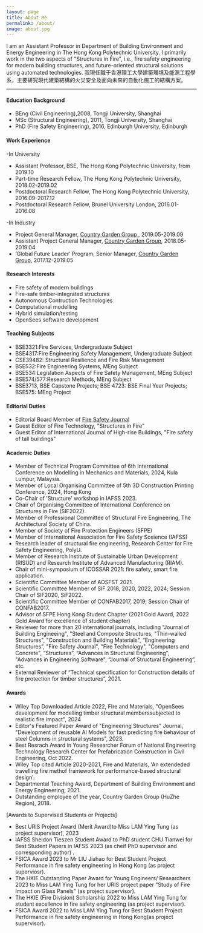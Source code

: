 ```yaml
---
layout: page
title: About Me
permalink: /about/
image: about.jpg
---
```


I am an Assistant Professor in Department of Building Environment and Energy Engineering in The Hong Kong Polytechnic University. I primarily work in the two aspects of "Structures in Fire", i.e., fire safety engineering for modern building structures, and future-oriented structural solutions using automated technologies. 
我現任職于香港理工大學建築環境及能源工程學系，主要研究現代建築結構的火災安全及面向未來的自動化施工的結構方案。

***

#### Education Background

* BEng (Civil Engineering),2008, Tongji University, Shanghai 
* MSc (Structural Engineering), 2011, Tongji University, Shanghai
* PhD (Fire Safety Engineering), 2016, Edinburgh University, Edinburgh


#### Work Experience
-In University
* Assistant Professor, BSE, The Hong Kong Polytechnic University, from 2019.10  
* Part-time Research Fellow, The Hong Kong Polytechnic University, 2018.02-2019.02 
* Postdoctoral Research Fellow, The Hong Kong Polytechnic University, 2016.09-2017.12
* Postdoctoral Research Fellow, Brunel University London, 2016.01-2016.08

-In Industry
* Project General Manager, [Country Garden Group ](https://www.bgy.com.cn/), 2019.05-2019.09 
* Assistant Project General Manager, [Country Garden Group](https://www.bgy.com.cn/), 2018.05-2019.04 
* ‘Global Future Leader’ Program, Senior Manager, [Country Garden Group](https://www.bgy.com.cn/), 2017.12-2019.05 


#### Research Interests
* Fire safety of modern buildings 
* Fire-safe timber-integrated structures
* Autonomous Contruction Technologies
* Computational modelling 
* Hybrid simulation/testing 
* OpenSees software development


#### Teaching Subjects
* BSE3321:Fire Services, Undergraduate Subject
* BSE4317:Fire Engineering Safety Management, Undergraduate Subject
* CSE39482: Structural Resilience and Fire Risk Management
* BSE532:Fire Engineering Systems, MEng Subject
* BSE534:Legislation Aspects of Fire Safety Management, MEng Subject
* BSE574/577:Research Methods, MEng Subject
* BSE3713, BSE Capstone Projects; BSE 4723: BSE Final Year Projects; BSE575: MEng Project

#### Editorial Duties
* Editorial Board Member of [Fire Safety Journal](https://www.sciencedirect.com/journal/fire-safety-journal)
* Guest Editor of Fire Technology, "Structures in Fire"
* Guest Editor of International Journal of High-rise Buildings, "Fire safety of tall buildings"

#### Academic Duties
* Member of Technical Program Committee of 6th International Conference on Modelling in Mechanics and Materials, 2024, Kula Lumpur, Malaysia.
* Member of Local Organising Committee of 5th 3D Construction Printing Conference, 2024, Hong Kong
* Co-Chair of 'Structure' workshop in IAFSS 2023.
* Chair of Organising Committee of International Conference on Structures in Fire (SIF2022).
* Member of Professional Committee of Structural Fire Engineering, The Architectural Society of China.
* Member of Society of Fire Protection Engineers (SFPE)
* Member of International Association for Fire Safety Sceience (IAFSS)
* Research leader of structural fire engineering, Research Center for Fire Safety Engineering, PolyU.
* Member of Research Institute of Sustainable Urban Development (RISUD) and Research Institute of Advanced Manufacturing (RIAM).
* Chair of mini-symposium of ICOSSAR 2021: fire safety, smart fire application.
* Scientific Committee Member of AOSFST 2021.
* Scientific Committee Member of SIF 2018, 2020, 2022, 2024; Session Chair of SIF2020, SiF2022.
* Scientific Committee Member of CONFAB2017, 2019; Session Chair of CONFAB2017.
* Advisor of SFPE Hong Kong Student Chapter (2021 Gold Award, 2022 Gold Award for excellence of student chapter)
* Reviewer for more than 20 international journals, including "Journal of Building Engineeing", "Steel and Composite Structures, "Thin-walled Structures", "Construction and Building Materials", “Engineering Structures”, "Fire Safety Journal", "Fire Technology", "Computers and Concrete", “Structures”, “Advances in Structural Engineering”, "Advances in Engineering Software", “Journal of Structural Engineering”, etc.
* External Reviewer of “Technical specification for Construction details of fire protection for timber structures”, 2021. 

#### Awards
* Wiley Top Downloaded Article 2022, FIre and Materials, "OpenSees development for modelling timber structural memberssubjected to realistic fire impact", 2024
* Editor's Featured Paper Award of "Engineering Structures" Journal, "Development of reusable AI Models for fast predicting fire behaviour of steel Columns in structural systems", 2023. 
* Best Resrach Award in Young Researcher Forum of National Engineering Technology Research Center for Prefabrication Construction in Civil Engineering, Oct 2022.
* Wiley Top cited Article 2020-2021, Fire and Materials, 'An extendeded travelling fire methof framework for performance-based structural design'.
* Departmental Teaching Award, Department of Building Environment and Energy Engineering, 2021.
* Outstanding employee of the year, Country Garden Group (HuZhe Region), 2018.

[Awards to Supervised Students or Projects]
* Best URIS Project Award (Merit Award)to Miss LAM Ying Tung (as project supervisor), 2023
* IAFSS Sheldon Tieszen Student Award to PhD student CHU Tianwei for Best Student Papers in IAFSS 2023 (as cheif PhD supervisor and corresponding author) .
* FSICA Award 2023 to Mr LIU Jiahao for Best Student Project Performance in fire safety engineering in Hong Kong (as project superviosr).
* The HKIE Outstanding Paper Award for Young Engineers/ Researchers 2023 to Miss LAM Ying Tung for her URIS project paper "Study of Fire Impact on Glass Panels" (as project supervisor).
* The HKIE (Fire Division) Scholarship 2022 to Miss LAM Ying Tung for student excellence in fire safety engineering (as project supervisor).
* FSICA Award 2022 to Miss LAM Ying Tung for Best Student Project Performance in fire safety engineering in Hong Kong(as project supervisor).
